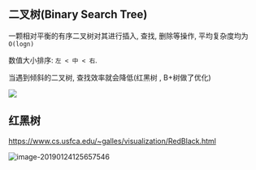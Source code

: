 ## 二叉树(Binary  Search Tree)

一颗相对平衡的有序二叉树对其进行插入, 查找, 删除等操作, 平均复杂度均为`O(logn)`

数值大小排序: `左 < 中 < 右`.

当遇到倾斜的二叉树, 查找效率就会降低(红黑树  ,  B+树做了优化)

![](https://youpaiyun.zongqilive.cn/image/006tNc79ly1fzhkryvbi6j30mk0dita6.jpg)



## 红黑树

https://www.cs.usfca.edu/~galles/visualization/RedBlack.html

![image-20190124125657546](https://youpaiyun.zongqilive.cn/image/006tNc79ly1fzhl3o9a7lj30dg06pweq.jpg)